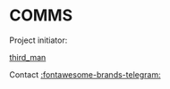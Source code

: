 # COMMS

Project initiator:

[third_man](https://forums.eagle.ru/member.php?u=125274)

Contact [:fontawesome-brands-telegram:](/to-telega)
